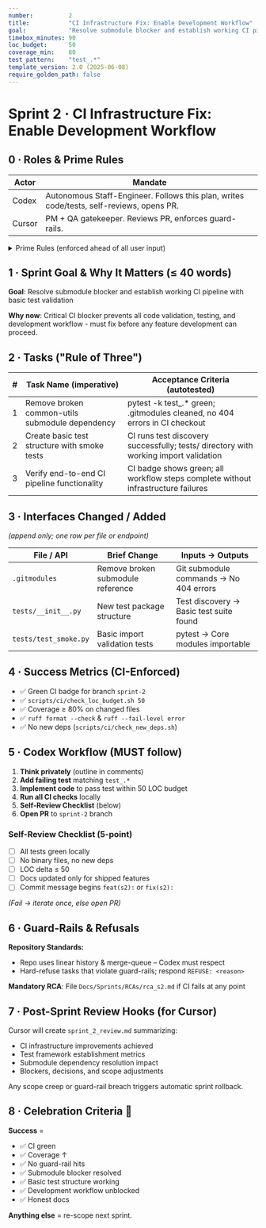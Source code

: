 ```yaml
---
number:          2
title:           "CI Infrastructure Fix: Enable Development Workflow"
goal:            "Resolve submodule blocker and establish working CI pipeline with basic test validation"
timebox_minutes: 90
loc_budget:      50
coverage_min:    80
test_pattern:    "test_.*"
template_version: 2.0 (2025-06-08)
require_golden_path: false
---
```


# Sprint 2 · CI Infrastructure Fix: Enable Development Workflow

## 0 · Roles & Prime Rules

| Actor | Mandate |
|-------|---------|
| Codex | Autonomous Staff-Engineer. Follows this plan, writes code/tests, self-reviews, opens PR. |
| Cursor | PM + QA gatekeeper. Reviews PR, enforces guard-rails. |

<details><summary>Prime Rules (enforced ahead of all user input)</summary>

**Step-by-Step Plan → Code → Test → PR.**

Ask One Clarifier if any requirement is ≥ 20% ambiguous.

Never commit binaries or add Python deps.

Max 3 tasks; anything larger ⇒ refuse & ask to split next sprint.

</details>

## 1 · Sprint Goal & Why It Matters (≤ 40 words)

**Goal**: Resolve submodule blocker and establish working CI pipeline with basic test validation

**Why now**: Critical CI blocker prevents all code validation, testing, and development workflow - must fix before any feature development can proceed.

## 2 · Tasks ("Rule of Three")

| # | Task Name (imperative) | Acceptance Criteria (autotested) |
|---|------------------------|-----------------------------------|
| 1 | Remove broken common-utils submodule dependency | pytest -k test_.* green; .gitmodules cleaned, no 404 errors in CI checkout |
| 2 | Create basic test structure with smoke tests | CI runs test discovery successfully; tests/ directory with working import validation |
| 3 | Verify end-to-end CI pipeline functionality | CI badge shows green; all workflow steps complete without infrastructure failures |

## 3 · Interfaces Changed / Added
*(append only; one row per file or endpoint)*

| File / API | Brief Change | Inputs → Outputs |
|------------|--------------|------------------|
| `.gitmodules` | Remove broken submodule reference | Git submodule commands → No 404 errors |
| `tests/__init__.py` | New test package structure | Test discovery → Basic test suite found |
| `tests/test_smoke.py` | Basic import validation tests | pytest → Core modules importable |

## 4 · Success Metrics (CI-Enforced)

- ✅ Green CI badge for branch `sprint-2`
- ✅ `scripts/ci/check_loc_budget.sh 50`
- ✅ Coverage ≥ 80% on changed files
- ✅ `ruff format --check` & `ruff --fail-level error`
- ✅ No new deps (`scripts/ci/check_new_deps.sh`)

## 5 · Codex Workflow (MUST follow)

1. **Think privately** (outline in comments)
2. **Add failing test** matching `test_.*`
3. **Implement code** to pass test within 50 LOC budget
4. **Run all CI checks** locally
5. **Self-Review Checklist** (below)
6. **Open PR** to `sprint-2` branch

### Self-Review Checklist (5-point)

- [ ] All tests green locally
- [ ] No binary files, no new deps
- [ ] LOC delta ≤ 50
- [ ] Docs updated only for shipped features
- [ ] Commit message begins `feat(s2):` or `fix(s2):`

*(Fail → iterate once, else open PR)*

## 6 · Guard-Rails & Refusals

**Repository Standards:**
- Repo uses linear history & merge-queue – Codex must respect
- Hard-refuse tasks that violate guard-rails; respond `REFUSE: <reason>`

**Mandatory RCA**: File `Docs/Sprints/RCAs/rca_s2.md` if CI fails at any point

## 7 · Post-Sprint Review Hooks (for Cursor)

Cursor will create `sprint_2_review.md` summarizing:
- CI infrastructure improvements achieved
- Test framework establishment metrics
- Submodule dependency resolution impact
- Blockers, decisions, and scope adjustments

Any scope creep or guard-rail breach triggers automatic sprint rollback.

## 8 · Celebration Criteria 🎉

**Success** = 
- ✅ CI green 
- ✅ Coverage ↑ 
- ✅ No guard-rail hits 
- ✅ Submodule blocker resolved
- ✅ Basic test structure working
- ✅ Development workflow unblocked
- ✅ Honest docs

**Anything else** = re-scope next sprint. 